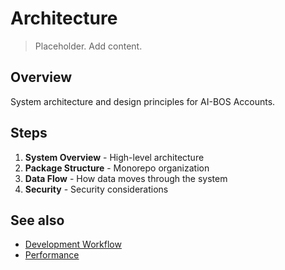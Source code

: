 # Architecture

> Placeholder. Add content.

## Overview

System architecture and design principles for AI-BOS Accounts.

## Steps

1. **System Overview** - High-level architecture
2. **Package Structure** - Monorepo organization
3. **Data Flow** - How data moves through the system
4. **Security** - Security considerations

## See also

- [Development Workflow](./development-workflow)
- [Performance](./performance)
